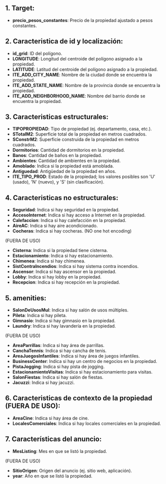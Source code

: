 ## 1. Target:

- **precio_pesos_constantes**: Precio de la propiedad ajustado a pesos constantes.

## 2. Caracteristica de id y localización:
- **id_grid**: ID del polígono.
- **LONGITUDE**: Longitud del centroide del polígono asignado a la propiedad.
- **LATITUDE**: Latitud del centroide del polígono asignado a la propiedad.
- **ITE_ADD_CITY_NAME**: Nombre de la ciudad donde se encuentra la propiedad.
- **ITE_ADD_STATE_NAME**: Nombre de la provincia donde se encuentra la propiedad.
- **ITE_ADD_NEIGHBORHOOD_NAME**: Nombre del barrio donde se encuentra la propiedad.

## 3. Caracteristicas estructurales:
- **TIPOPROPIEDAD**: Tipo de propiedad (ej. departamento, casa, etc.).
- **STotalM2**: Superficie total de la propiedad en metros cuadrados.
- **SConstrM2**: Superficie construida de la propiedad en metros cuadrados.
- **Dormitorios**: Cantidad de dormitorios en la propiedad.
- **Banos**: Cantidad de baños en la propiedad.
- **Ambientes**: Cantidad de ambientes en la propiedad.
- **Amoblado**: Indica si la propiedad está amoblada.
- **Antiguedad**: Antigüedad de la propiedad en años.
- **ITE_TIPO_PROD**: Estado de la propiedad; los valores posibles son 'U' (usado), 'N' (nuevo), y 'S' (sin clasificación).

## 4. Caracteristicas no estructurales:

- **Seguridad**: Indica si hay seguridad en la propiedad.
- **AccesoInternet**: Indica si hay acceso a Internet en la propiedad.
- **Calefaccion**: Indica si hay calefacción en la propiedad.
- **AireAC**: Indica si hay aire acondicionado.
- **Cocheras**: Indica si hay cocheras. (NO one hot encoding)

(FUERA DE USO)
- **Cisterna**: Indica si la propiedad tiene cisterna.
- **Estacionamiento**: Indica si hay estacionamiento.
- **Chimenea**: Indica si hay chimenea.
- **SistContraIncendios**: Indica si hay sistema contra incendios.
- **Ascensor**: Indica si hay ascensor en la propiedad.
- **Lobby**: Indica si hay lobby en la propiedad.
- **Recepcion**: Indica si hay recepción en la propiedad.

## 5. amenities:

- **SalonDeUsosMul**: Indica si hay salón de usos múltiples.
- **Pileta**: Indica si hay pileta.
- **Gimnasio**: Indica si hay gimnasio en la propiedad.
- **Laundry**: Indica si hay lavandería en la propiedad.

(FUERA DE USO)
- **AreaParrillas**: Indica si hay área de parrillas.
- **CanchaTennis**: Indica si hay cancha de tenis.
- **AreaJuegosInfantiles**: Indica si hay área de juegos infantiles.
- **BusinessCenter**: Indica si hay un centro de negocios en la propiedad.
- **PistaJogging**: Indica si hay pista de jogging.
- **EstacionamientoVisitas**: Indica si hay estacionamiento para visitas.
- **SalonFiestas**: Indica si hay salón de fiestas.
- **Jacuzzi**: Indica si hay jacuzzi.

## 6. Caracteristicas de contexto de la propiedad (FUERA DE USO):

- **AreaCine**: Indica si hay área de cine.
- **LocalesComerciales**: Indica si hay locales comerciales en la propiedad.

## 7. Características del anuncio:

- **MesListing**: Mes en que se listó la propiedad.

(FUERA DE USO)
- **SitioOrigen**: Origen del anuncio (ej. sitio web, aplicación).
- **year**: Año en que se listó la propiedad.